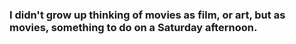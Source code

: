 ### I didn't grow up thinking of movies as film, or art, but as movies, something to do on a Saturday afternoon.